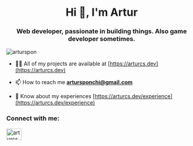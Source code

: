 <h1 align="center">Hi 👋, I'm Artur</h1>
<h3 align="center">Web developer, passionate in building things. Also game developer sometimes.</h3>

<p align="left"> <img src="https://komarev.com/ghpvc/?username=arturspon&label=Profile%20views&color=0e75b6&style=flat" alt="arturspon" /> </p>

- 👨‍💻 All of my projects are available at [https://arturcs.dev](https://arturcs.dev)

- 📫 How to reach me **artursponchi@gmail.com**

- 📄 Know about my experiences [https://arturcs.dev/experience](https://arturcs.dev/experience)

<h3 align="left">Connect with me:</h3>
<p align="left">
<a href="https://linkedin.com/in/arturcs" target="blank"><img align="center" src="https://raw.githubusercontent.com/rahuldkjain/github-profile-readme-generator/master/src/images/icons/Social/linked-in-alt.svg" alt="arturcs" height="30" width="40" /></a>
</p>


